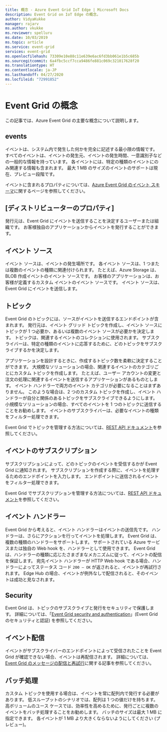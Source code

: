 ```yaml
---
title: 概念 - Azure Event Grid IoT Edge | Microsoft Docs
description: Event Grid on IoT Edge の概念。
author: VidyaKukke
manager: rajarv
ms.author: vkukke
ms.reviewer: spelluru
ms.date: 10/03/2019
ms.topic: article
ms.service: event-grid
services: event-grid
ms.openlocfilehash: 73309e10e88c11e639e6ac6fd3bb061e1b5c685b
ms.sourcegitcommit: 6a4fbc5ccf7cca9486fe881c069c321017628f20
ms.translationtype: HT
ms.contentlocale: ja-JP
ms.lasthandoff: 04/27/2020
ms.locfileid: "72991852"
---
```

# <a name="event-grid-concepts"></a>Event Grid の概念

この記事では、Azure Event Grid の主要な概念について説明します。

## <a name="events"></a>events

イベントは、システム内で発生した何かを完全に記述する最小限の情報です。 すべてのイベントは、イベントの発生元、イベントの発生時間、一意識別子などの一般的な情報を持っています。 各イベントには、特定の種類のイベントにのみ関連する情報も含まれます。 最大 1 MB のサイズのイベントのサポートは現在、プレビュー段階です。

イベントに含まれるプロパティについては、[Azure Event Grid のイベント スキーマ](event-schemas.md)に関するページを参照してください。

## <a name="publishers"></a>[ディストリビューターのプロパティ]

発行元は、Event Grid にイベントを送信することを決定するユーザーまたは組織です。 お客様独自のアプリケーションからイベントを発行することができます。

## <a name="event-sources"></a>イベント ソース

イベント ソースは、イベントの発生場所です。 各イベント ソースは、1 つまたは複数のイベントの種類に関連付けられます。 たとえば、Azure Storage は、BLOB 作成イベントのイベント ソースです。 お客様のアプリケーションは、お客様が定義するカスタム イベントのイベント ソースです。 イベント ソースは、Event Grid にイベントを送信します。

## <a name="topics"></a>トピック

Event Grid のトピックには、ソースがイベントを送信するエンドポイントが含まれます。 発行元は、イベント グリッド トピックを作成し、イベント ソースにトピックが 1 つ必要か、あるいは複数のイベント ソースが必要かを決定します。 トピックは、関連するイベントのコレクションに使用されます。 サブスクライバーは、特定の種類のイベントに応答するために、どのトピックをサブスクライブするかを決定します。

アプリケーションを設計するときに、作成するトピック数を柔軟に決定することができます。 大規模なソリューションの場合、関連するイベントのカテゴリごとにカスタム トピックを作成します。 たとえば、ユーザー アカウントの変更と注文の処理に関連するイベントを送信するアプリケーションがあるものとします。 イベント ハンドラーで両方のイベント カテゴリが必要になることはまずありません。 このような場合は、2 つのカスタム トピックを作成し、イベント ハンドラーが自分と関係のあるトピックをサブスクライブできるようにします。 小規模なソリューションの場合、すべてのイベントを 1 つのトピックに送信することをお勧めします。 イベントのサブスクライバーは、必要なイベントの種類をフィルター処理できます。

Event Grid でトピックを管理する方法については、[REST API ドキュメント](api.md)を参照してください。

## <a name="event-subscriptions"></a>イベントのサブスクリプション

サブスクリプションによって、どのトピックのイベントを受信するかが Event Grid に通知されます。 サブスクリプションを作成する際に、イベントを処理するためのエンドポイントを入力します。 エンドポイントに送信されるイベントをフィルター処理できます。 

Event Grid でサブスクリプションを管理する方法については、[REST API ドキュメント](api.md)を参照してください。

## <a name="event-handlers"></a>イベント ハンドラー

Event Grid から考えると、イベント ハンドラーはイベントの送信先です。 ハンドラーは、さらにアクションを行ってイベントを処理します。 Event Grid は、複数の種類のハンドラーをサポートします。 サポートされている Azure サービスまたは独自の Web hook を、ハンドラーとして使用できます。 Event Grid は、ハンドラーの種類に応じたさまざまなメカニズムに従って、イベントの配信を保証します。 宛先イベント ハンドラーが HTTP Web hook である場合、ハンドラーによってステータス コード `200 – OK` が返されると、イベントが再試行されます。 Edge Hub の場合、イベントが例外なしで配信されると、そのイベントは成功と見なされます。

## <a name="security"></a>Security

Event Grid は、トピックのサブスクライブと発行をセキュリティで保護します。 詳細については、「[Event Grid security and authentication](security-authentication.md)」(Event Grid のセキュリティと認証) を参照してください。

## <a name="event-delivery"></a>イベント配信

イベントがサブスクライバーのエンドポイントによって受信されたことを Event Grid が確認できない場合、イベントは再配信されます。 詳細については、[Event Grid のメッセージの配信と再試行](delivery-retry.md)に関する記事を参照してください。

## <a name="batching"></a>バッチ処理

カスタム トピックを使用する場合は、イベントを常に配列内で発行する必要があります。 低スループットのシナリオでは、配列は 1 つの値だけを持ちます。 高ボリュームのユース ケースでは、効率性を高めるために、発行ごとに複数のイベントをバッチ処理することをお勧めします。 バッチのサイズは最大 1 MB に指定できます。 各イベントが 1 MB より大きくならないようにしてください (プレビュー)。